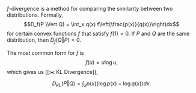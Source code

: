 $f$-divergence is a method for comparing the similarity between two distributions. Formally, $$D_f(P \Vert Q) = \int_x q(x) f\left(\frac{p(x)}{q(x)}\right)dx$$ for certain convex functions $f$ that satisfy $f(1) = 0$. If $P$ and $Q$ are the same distribution, then $D_f(Q \Vert P) = 0$.

The most common form for $f$ is $$f(u) = u\log u,$$ which gives us [[✂️ KL Divergence]], $$D_{KL}(P \Vert Q) = \int_x p(x) (\log p(x) - \log q(x)) dx.$$
